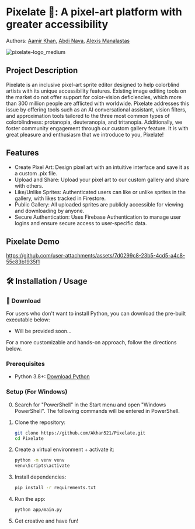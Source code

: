 # Pixelate 🎨: A pixel-art platform with greater accessibility

Authors: [Aamir Khan](https://github.com/Akhan521), [Abdi Nava](https://github.com/abdinava), [Alexis Manalastas](https://github.com/amana032)

![pixelate-logo_medium](https://github.com/user-attachments/assets/3318625e-937c-4081-b8a8-4738d87fbbf1)

## Project Description
Pixelate is an inclusive pixel-art sprite editor designed to help colorblind artists with its unique accessibility features. Existing image editing tools on the market do not offer support for color-vision deficiencies, which more than 300 million people are afflicted with worldwide.  Pixelate addresses this issue by offering tools such as an AI conversational assistant, vision filters, and approximation tools tailored to the three most common types of colorblindness: protanopia, deuteranopia, and tritanopia. Additionally, we foster community engagement through our custom gallery feature. It is with great pleasure and enthusiasm that we introduce to you, Pixelate!

## Features 
* Create Pixel Art: Design pixel art with an intuitive interface and save it as a custom .pix file.
* Upload and Share: Upload your pixel art to our custom gallery and share with others.
* Like/Unlike Sprites: Authenticated users can like or unlike sprites in the gallery, with likes tracked in Firestore.
* Public Gallery: All uploaded sprites are publicly accessible for viewing and downloading by anyone.
* Secure Authentication: Uses Firebase Authentication to manage user logins and ensure secure access to user-specific data.

## Pixelate Demo
https://github.com/user-attachments/assets/7d0299c8-23b5-4cd5-a4c8-55c83b1935f1

## 🛠 Installation / Usage

###  🚀 Download
For users who don't want to install Python, you can download the pre-built executable below:
- Will be provided soon...

For a more customizable and hands-on approach, follow the directions below.
### Prerequisites
* Python 3.8+: [Download Python](https://www.python.org/downloads/)

### Setup (For Windows)
0. Search for "PowerShell" in the Start menu and open "Windows PowerShell". The following commands will be entered in PowerShell.

1. Clone the repository:
   ```bash
   git clone https://github.com/Akhan521/Pixelate.git
   cd Pixelate

2. Create a virtual environment + activate it:
    ```bash
    python -m venv venv
    venv\Scripts\activate

3. Install dependencies:
    ```bash
    pip install -r requirements.txt

4. Run the app:
    ```bash
    python app/main.py

5. Get creative and have fun!

